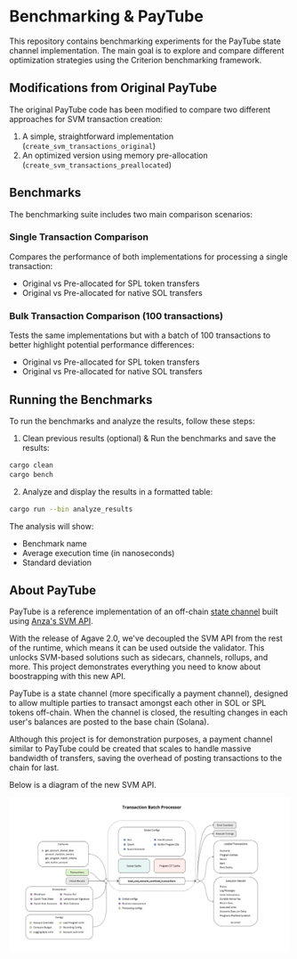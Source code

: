 # Benchmarking & PayTube

This repository contains benchmarking experiments for the PayTube state channel implementation. The main goal is to explore and compare different optimization strategies using the Criterion benchmarking framework.

## Modifications from Original PayTube

The original PayTube code has been modified to compare two different approaches for SVM transaction creation:
1. A simple, straightforward implementation (`create_svm_transactions_original`)
2. An optimized version using memory pre-allocation (`create_svm_transactions_preallocated`)

## Benchmarks

The benchmarking suite includes two main comparison scenarios:

### Single Transaction Comparison
Compares the performance of both implementations for processing a single transaction:
- Original vs Pre-allocated for SPL token transfers
- Original vs Pre-allocated for native SOL transfers

### Bulk Transaction Comparison (100 transactions)
Tests the same implementations but with a batch of 100 transactions to better highlight potential performance differences:
- Original vs Pre-allocated for SPL token transfers
- Original vs Pre-allocated for native SOL transfers

## Running the Benchmarks

To run the benchmarks and analyze the results, follow these steps:

1. Clean previous results (optional) & Run the benchmarks and save the results:
```bash
cargo clean
cargo bench
```

2. Analyze and display the results in a formatted table:
```bash
cargo run --bin analyze_results
```
The analysis will show:
- Benchmark name
- Average execution time (in nanoseconds)
- Standard deviation


## About PayTube

PayTube is a reference implementation of an off-chain [state channel](https://ethereum.org/en/developers/docs/scaling/state-channels/)
built using [Anza's SVM API](https://www.anza.xyz/blog/anzas-new-svm-api).

With the release of Agave 2.0, we've decoupled the SVM API from the rest of the
runtime, which means it can be used outside the validator. This unlocks
SVM-based solutions such as sidecars, channels, rollups, and more. This project
demonstrates everything you need to know about boostrapping with this new API.

PayTube is a state channel (more specifically a payment channel), designed to
allow multiple parties to transact amongst each other in SOL or SPL tokens
off-chain. When the channel is closed, the resulting changes in each user's
balances are posted to the base chain (Solana).

Although this project is for demonstration purposes, a payment channel similar
to PayTube could be created that scales to handle massive bandwidth of
transfers, saving the overhead of posting transactions to the chain for last.

Below is a diagram of the new SVM API.

![API](./doc/svm_api.jpg)
